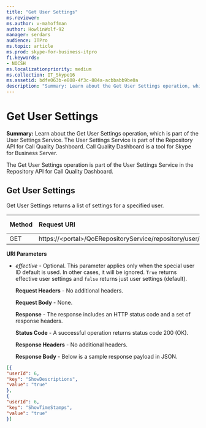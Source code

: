 ```yaml
---
title: "Get User Settings"
ms.reviewer: 
ms.author: v-mahoffman
author: HowlinWolf-92
manager: serdars
audience: ITPro
ms.topic: article
ms.prod: skype-for-business-itpro
f1.keywords:
- NOCSH
ms.localizationpriority: medium
ms.collection: IT_Skype16
ms.assetid: bdfe063b-e808-4f3c-884a-acbbabb9be0a
description: "Summary: Learn about the Get User Settings operation, which is part of the User Settings Service. The User Settings Service is part of the Repository API for Call Quality Dashboard. Call Quality Dashboard is a tool for Skype for Business Server."
---
```


# Get User Settings
 
**Summary:** Learn about the Get User Settings operation, which is part of the User Settings Service. The User Settings Service is part of the Repository API for Call Quality Dashboard. Call Quality Dashboard is a tool for Skype for Business Server.
  
The Get User Settings operation is part of the User Settings Service in the Repository API for Call Quality Dashboard.
  
## Get User Settings

Get User Settings returns a list of settings for a specified user.
  

|**Method**|**Request URI**|**HTTP Version**|
|:-----|:-----|:-----|
|GET  <br/> |https://\<portal\>/QoERepositoryService/repository/user/{userId}/setting  <br/> |HTTP/1.1  <br/> |
   
 **URI Parameters**
  
- *effective*  - Optional. This parameter applies only when the special user ID default is used. In other cases, it will be ignored. `True` returns effective user settings and `false` returns just user settings (default).
    
  **Request Headers** - No additional headers.
  
  **Request Body** - None.
  
  **Response** - The response includes an HTTP status code and a set of response headers.
  
  **Status Code** - A successful operation returns status code 200 (OK).
  
  **Response Headers** - No additional headers.
  
  **Response Body** - Below is a sample response payload in JSON.
  
```json
[{
"userId": 6,
"key": "ShowDescriptions",
"value": "true"
},
{
"userId": 6,
"key": "ShowTimeStamps",
"value": "true"
}]
```
